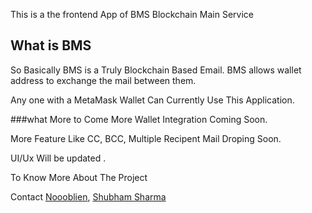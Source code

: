 This is a the frontend App of BMS Blockchain Main Service

## What is BMS
So Basically BMS is a Truly Blockchain Based Email. BMS allows wallet address to exchange the mail between them.

Any one with a MetaMask Wallet Can Currently Use This Application.


###what More to Come
More Wallet Integration Coming Soon.


More Feature Like CC, BCC, Multiple Recipent Mail Droping Soon.

UI/Ux Will be updated .  


To Know More About The Project 

Contact [Noooblien](https://twitter.com/Noooblien), [Shubham Sharma](https://twitter.com/0xShubhamSharma)
